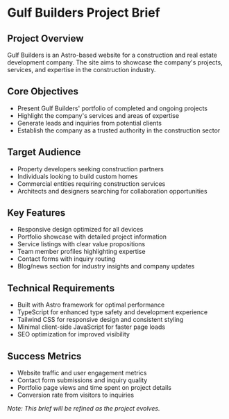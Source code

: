 # Gulf Builders Project Brief

## Project Overview
Gulf Builders is an Astro-based website for a construction and real estate development company. The site aims to showcase the company's projects, services, and expertise in the construction industry.

## Core Objectives
- Present Gulf Builders' portfolio of completed and ongoing projects
- Highlight the company's services and areas of expertise
- Generate leads and inquiries from potential clients
- Establish the company as a trusted authority in the construction sector

## Target Audience
- Property developers seeking construction partners
- Individuals looking to build custom homes
- Commercial entities requiring construction services
- Architects and designers searching for collaboration opportunities

## Key Features
- Responsive design optimized for all devices
- Portfolio showcase with detailed project information
- Service listings with clear value propositions
- Team member profiles highlighting expertise
- Contact forms with inquiry routing
- Blog/news section for industry insights and company updates

## Technical Requirements
- Built with Astro framework for optimal performance
- TypeScript for enhanced type safety and development experience
- Tailwind CSS for responsive design and consistent styling
- Minimal client-side JavaScript for faster page loads
- SEO optimization for improved visibility

## Success Metrics
- Website traffic and user engagement metrics
- Contact form submissions and inquiry quality
- Portfolio page views and time spent on project details
- Conversion rate from visitors to inquiries

*Note: This brief will be refined as the project evolves.* 